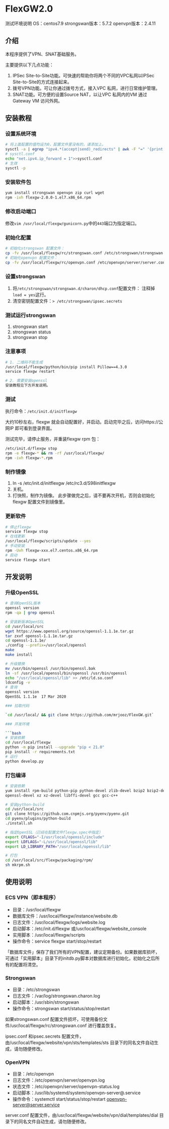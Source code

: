 # FlexGW2.0

测试环境说明
OS：centos7.9
strongswan版本：5.7.2
openvpn版本：2.4.11

## 介绍

本程序提供了VPN、SNAT基础服务。

主要提供以下几点功能：

1.  IPSec Site-to-Site功能。可快速的帮助你将两个不同的VPC私网以IPSec Site-to-Site的方式连接起来。
2.  拨号VPN功能。可让你通过拨号方式，接入VPC 私网，进行日常维护管理。
3.  SNAT功能。可方便的设置Source NAT，以让VPC 私网内的VM 通过Gateway VM 访问外网。

## 安装教程
### 设置系统环境

```bash
# 将上面配置的值均设为0，配置文件里没有的，请添加上。
sysctl -a | egrep "ipv4.*(accept|send)_redirects" | awk -F "=" '{print $1"= 0"}'
# sysctl.conf
echo "net.ipv4.ip_forward = 1">>sysctl.conf
# 生效
sysctl -p
```

### 安装软件包

```bash
yum install strongswan openvpn zip curl wget
rpm -ivh flexgw-2.0.0-1.el7.x86_64.rpm
```

### 修改启动端口

修改`vim /usr/local/flexgw/gunicorn.py`中的`443`端口为指定端口。

### 初始化配置

```bash
# 初始化strongswan 配置文件：
cp -fv /usr/local/flexgw/rc/strongswan.conf /etc/strongswan/strongswan.conf
# 初始化openvpn 配置文件：
cp -fv /usr/local/flexgw/rc/openvpn.conf /etc/openvpn/server/server.conf
```

### 设置strongswan

1. 将`/etc/strongswan/strongswan.d/charon/dhcp.conf`配置文件： 注释掉`load = yes`这行。
2. 清空密钥配置文件：`> /etc/strongswan/ipsec.secrets`

### 测试运行strongswan

1. strongswan start
2. strongswan status
3. strongswan stop

### 注意事项

```bash
# 1. 二维码不能生成
/usr/local/flexgw/python/bin/pip install Pillow==4.3.0
service flexgw restart

# 2. 需要安装openssl
安装教程见下方开发说明。
```

### 测试

执行命令：`/etc/init.d/initflexgw`

大约10秒左右，flexgw 就会自动配置好，并启动。启动完毕之后，访问https://公网IP 即可看到登录界面。

测试完毕，请停止服务，并重装flexgw rpm 包：

```bash
/etc/init.d/flexgw stop
rpm -e flexgw-* && rm -rf /usr/local/flexgw/
rpm -ivh flexgw-*.rpm
```

### 制作镜像

1. ln -s /etc/init.d/initflexgw /etc/rc3.d/S98initflexgw
2. 关机。
3. 打快照，制作为镜像。
   此步骤做完之后，请不要再次开机，否则会初始化flexgw 配置文件到镜像里。

### 更新软件

```bash
# 停止flexgw
service flexgw stop
# 在线更新
/usr/local/flexgw/scripts/update --yes
# 手动安装
rpm -Uvh flexgw-xxx.el7.centos.x86_64.rpm
# 启动
service flexgw start
```

## 开发说明

### 升级OpenSSL

```bash
# 查询OpenSSL版本
openssl version
rpm -qa | grep openssl

# 安装新版本OpenSSL
cd /usr/local/src
wget https://www.openssl.org/source/openssl-1.1.1e.tar.gz
tar zxvf openssl-1.1.1e.tar.gz
cd openssl-1.1.1e/
./config --prefix=/usr/local/openssl
make
make install

# 升级替换
mv /usr/bin/openssl /usr/bin/openssl.bak
ln -sf /usr/local/openssl/bin/openssl /usr/bin/openssl
echo "/usr/local/openssl/lib" >> /etc/ld.so.conf
ldconfig -v   
# 查询
openssl version
OpenSSL 1.1.1e  17 Mar 2020

### 拉取代码

`cd /usr/local/ && git clone https://github.com/mrjooz/FlexGW.git`

### 开发环境

```bash
# 安装依赖
cd /usr/local/flexgw
python -m pip install --upgrade "pip < 21.0"
pip install -r requirements.txt
# 运行
python develop.py
```

### 打包编译

```bash
# 安装依赖
yum install rpm-build python-pip python-devel zlib-devel bzip2 bzip2-devel readline-devel sqlite sqlite-devel \
openssl-devel xz xz-devel libffi-devel gcc gcc-c++

# 安装python-build
cd /usr/local/src
git clone https://github.com.cnpmjs.org/pyenv/pyenv.git
cd pyenv/plugins/python-build
./install.sh

# 指定OpenSSL（已经在配置文件flexgw.spec中指定）
export CFLAGS="-I/usr/local/openssl/include"
export LDFLAGS="-L/usr/local/openssl/lib"
export LD_LIBRARY_PATH="/usr/local/openssl/lib"

# 打包
cd /usr/local/src/flexgw/packaging/rpm/
sh mkrpm.sh
```

## 使用说明

### ECS VPN（即本程序）

* 目录：/usr/local/flexgw
* 数据库文件：/usr/local/flexgw/instance/website.db
* 日志文件：/usr/local/flexgw/logs/website.log
* 启动脚本：/etc/init.d/flexgw 或/usr/local/flexgw/website_console
* 实用脚本：/usr/local/flexgw/scripts
* 操作命令：service flexgw start/stop/restart

「数据库文件」保存了我们所有的VPN配置，建议定期备份。如果数据库损坏，可通过「实用脚本」目录下的initdb.py脚本对数据库进行初始化，初始化之后所有的配置将清空。

### Strongswan

* 目录：/etc/strongswan
* 日志文件：/var/log/strongswan.charon.log
* 启动脚本：/usr/sbin/strongswan
* 操作命令：strongswan start/status/stop/restart

如果strongswan.conf 配置文件损坏，可使用备份文件/usr/local/flexgw/rc/strongswan.conf 进行覆盖恢复。

ipsec.conf 和ipsec.secrets 配置文件，由/usr/local/flexgw/website/vpn/sts/templates/sts 目录下的同名文件自动生成，请勿随便修改。

### OpenVPN

* 目录：/etc/openvpn
* 日志文件：/etc/openvpn/server/openvpn.log
* 状态文件：/etc/openvpn/server/openvpn-status.log
* 启动脚本：/usr/lib/systemd/system/openvpn-server@.service
* 操作命令：systemctl start/status/stop/restart openvpn-server@server.service

server.conf 配置文件，由/usr/local/flexgw/website/vpn/dial/templates/dial 目录下的同名文件自动生成，请勿随便修改。
